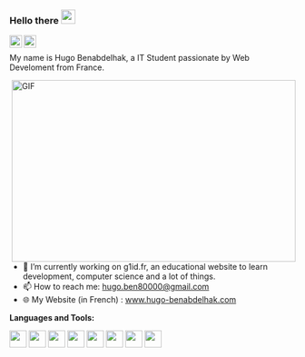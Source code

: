 ### Hello there <img src="https://media.giphy.com/media/hvRJCLFzcasrR4ia7z/giphy.gif" width="25px">
<a href="https://www.instagram.com/hugo._ben/">
  <img align="left" alt="Hugo Benabdelhak | Instagram" width="22px" src="https://www.flaticon.com/svg/vstatic/svg/2111/2111463.svg?token=exp=1618174280~hmac=8a97b5f4a39d7872bea69df43848615e" />
</a>
<a href="https://www.linkedin.com/in/hbenabdelhak/">
  <img align="left" alt="Hugo Benabdelhak | Instagram" width="22px" src="https://raw.githubusercontent.com/peterthehan/peterthehan/master/assets/linkedin.svg" />
</a>

<br />

My name is Hugo Benabdelhak, a IT Student passionate by Web Develoment from France. 


<img align="right" alt="GIF" src="https://ynscorp.services/wp-content/uploads/2020/11/alphatestersanimation2.gif" width="500" height="320" />
  
* 🔭 I’m currently working on g1id.fr, an educational website to learn development, computer science and a lot of things.
* 📫 How to reach me: hugo.ben80000@gmail.com
* 🌐 My Website (in French) : www.hugo-benabdelhak.com

**Languages and Tools:**  

<code><img height="30" src="https://cdn.worldvectorlogo.com/logos/symfony.svg"></code>
<code><img height="30" src="https://upload.wikimedia.org/wikipedia/commons/thumb/3/31/Webysther_20160423_-_Elephpant.svg/1280px-Webysther_20160423_-_Elephpant.svg.png"></code>
<code><img height="30" src="https://upload.wikimedia.org/wikipedia/commons/thumb/b/b2/Database-mysql.svg/1200px-Database-mysql.svg.png"></code>
<code><img height="30" src="https://upload.wikimedia.org/wikipedia/commons/thumb/9/99/Unofficial_JavaScript_logo_2.svg/1024px-Unofficial_JavaScript_logo_2.svg.png"></code>
<code><img height="30" src="https://upload.wikimedia.org/wikipedia/commons/thumb/c/c9/PhpStorm_Icon.svg/langfr-220px-PhpStorm_Icon.svg.png"></code>
<code><img height="30" src="https://upload.wikimedia.org/wikipedia/commons/b/b0/NewTux.svg"></code>
<code><img height="30" src="https://blog.stylingandroid.com/wp-content/uploads/2014/12/android.svg"></code>
<code><img height="30" src="https://upload.wikimedia.org/wikipedia/commons/thumb/e/ee/.NET_Core_Logo.svg/480px-.NET_Core_Logo.svg.png"></code>
